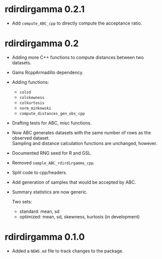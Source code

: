 # rdirdirgamma 0.2.1

* Add `compute_ABC_cpp` to directly compute the acceptance ratio.

# rdirdirgamma 0.2

* Adding more C++ functions to compute distances between two datasets.
* Gains RcppArmadillo dependency.
* Adding functions:
   - `colsd`
   - `colskewness`
   - `colkurtosis`
   - `norm_minkowski`
   - `compute_distances_gen_obs_cpp`
* Drafting tests for ABC, misc functions.
* Now ABC generates datasets with the same number of rows as the observed dataset.   
  Sampling and distance calculation functions are unchanged, however.
* Documented RNG seed for R and GSL.


* Removed `sample_ABC_rdirdirgamma_cpp`.
* Split code to cpp/headers.

* Add generation of samples that would be accepted by ABC.

* Summary statistics are now generic.

  Two sets:
  - standard: mean, sd
  - optimized: mean, sd, skewness, kurtosis (in development)

# rdirdirgamma 0.1.0

* Added a `NEWS.md` file to track changes to the package.
